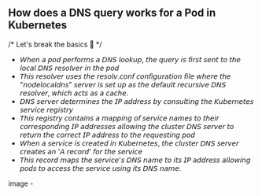 ## How does a DNS query works for a Pod in Kubernetes

/* Let's break the basics 🚨 */
- 𝘞𝘩𝘦𝘯 𝘢 𝘱𝘰𝘥 𝘱𝘦𝘳𝘧𝘰𝘳𝘮𝘴 𝘢 𝘋𝘕𝘚 𝘭𝘰𝘰𝘬𝘶𝘱, 𝘵𝘩𝘦 𝘲𝘶𝘦𝘳𝘺 𝘪𝘴 𝘧𝘪𝘳𝘴𝘵 𝘴𝘦𝘯𝘵 𝘵𝘰 𝘵𝘩𝘦 𝘭𝘰𝘤𝘢𝘭 𝘋𝘕𝘚 𝘳𝘦𝘴𝘰𝘭𝘷𝘦𝘳 𝘪𝘯 𝘵𝘩𝘦 𝘱𝘰𝘥
- 𝘛𝘩𝘪𝘴 𝘳𝘦𝘴𝘰𝘭𝘷𝘦𝘳 𝘶𝘴𝘦𝘴 𝘵𝘩𝘦 𝘳𝘦𝘴𝘰𝘭𝘷.𝘤𝘰𝘯𝘧 𝘤𝘰𝘯𝘧𝘪𝘨𝘶𝘳𝘢𝘵𝘪𝘰𝘯 𝘧𝘪𝘭𝘦 𝘸𝘩𝘦𝘳𝘦 𝘵𝘩𝘦 "𝘯𝘰𝘥𝘦𝘭𝘰𝘤𝘢𝘭𝘥𝘯𝘴" 𝘴𝘦𝘳𝘷𝘦𝘳 𝘪𝘴 𝘴𝘦𝘵 𝘶𝘱 𝘢𝘴 𝘵𝘩𝘦 𝘥𝘦𝘧𝘢𝘶𝘭𝘵 𝘳𝘦𝘤𝘶𝘳𝘴𝘪𝘷𝘦 𝘋𝘕𝘚 𝘳𝘦𝘴𝘰𝘭𝘷𝘦𝘳, 𝘸𝘩𝘪𝘤𝘩 𝘢𝘤𝘵𝘴 𝘢𝘴 𝘢 𝘤𝘢𝘤𝘩𝘦.
- 𝘋𝘕𝘚 𝘴𝘦𝘳𝘷𝘦𝘳 𝘥𝘦𝘵𝘦𝘳𝘮𝘪𝘯𝘦𝘴 𝘵𝘩𝘦 𝘐𝘗 𝘢𝘥𝘥𝘳𝘦𝘴𝘴 𝘣𝘺 𝘤𝘰𝘯𝘴𝘶𝘭𝘵𝘪𝘯𝘨 𝘵𝘩𝘦 𝘒𝘶𝘣𝘦𝘳𝘯𝘦𝘵𝘦𝘴 𝘴𝘦𝘳𝘷𝘪𝘤𝘦 𝘳𝘦𝘨𝘪𝘴𝘵𝘳𝘺
- 𝘛𝘩𝘪𝘴 𝘳𝘦𝘨𝘪𝘴𝘵𝘳𝘺 𝘤𝘰𝘯𝘵𝘢𝘪𝘯𝘴 𝘢 𝘮𝘢𝘱𝘱𝘪𝘯𝘨 𝘰𝘧 𝘴𝘦𝘳𝘷𝘪𝘤𝘦 𝘯𝘢𝘮𝘦𝘴 𝘵𝘰 𝘵𝘩𝘦𝘪𝘳 𝘤𝘰𝘳𝘳𝘦𝘴𝘱𝘰𝘯𝘥𝘪𝘯𝘨 𝘐𝘗 𝘢𝘥𝘥𝘳𝘦𝘴𝘴𝘦𝘴 𝘢𝘭𝘭𝘰𝘸𝘪𝘯𝘨 𝘵𝘩𝘦 𝘤𝘭𝘶𝘴𝘵𝘦𝘳 𝘋𝘕𝘚 𝘴𝘦𝘳𝘷𝘦𝘳 𝘵𝘰 𝘳𝘦𝘵𝘶𝘳𝘯 𝘵𝘩𝘦 𝘤𝘰𝘳𝘳𝘦𝘤𝘵 𝘐𝘗 𝘢𝘥𝘥𝘳𝘦𝘴𝘴 𝘵𝘰 𝘵𝘩𝘦 𝘳𝘦𝘲𝘶𝘦𝘴𝘵𝘪𝘯𝘨 𝘱𝘰𝘥
- 𝘞𝘩𝘦𝘯 𝘢 𝘴𝘦𝘳𝘷𝘪𝘤𝘦 𝘪𝘴 𝘤𝘳𝘦𝘢𝘵𝘦𝘥 𝘪𝘯 𝘒𝘶𝘣𝘦𝘳𝘯𝘦𝘵𝘦𝘴, 𝘵𝘩𝘦 𝘤𝘭𝘶𝘴𝘵𝘦𝘳 𝘋𝘕𝘚 𝘴𝘦𝘳𝘷𝘦𝘳 𝘤𝘳𝘦𝘢𝘵𝘦𝘴 𝘢𝘯 '𝘈 𝘳𝘦𝘤𝘰𝘳𝘥' 𝘧𝘰𝘳 𝘵𝘩𝘦 𝘴𝘦𝘳𝘷𝘪𝘤𝘦
- 𝘛𝘩𝘪𝘴 𝘳𝘦𝘤𝘰𝘳𝘥 𝘮𝘢𝘱𝘴 𝘵𝘩𝘦 𝘴𝘦𝘳𝘷𝘪𝘤𝘦'𝘴 𝘋𝘕𝘚 𝘯𝘢𝘮𝘦 𝘵𝘰 𝘪𝘵𝘴 𝘐𝘗 𝘢𝘥𝘥𝘳𝘦𝘴𝘴 𝘢𝘭𝘭𝘰𝘸𝘪𝘯𝘨 𝘱𝘰𝘥𝘴 𝘵𝘰 𝘢𝘤𝘤𝘦𝘴𝘴 𝘵𝘩𝘦 𝘴𝘦𝘳𝘷𝘪𝘤𝘦 𝘶𝘴𝘪𝘯𝘨 𝘪𝘵𝘴 𝘋𝘕𝘚 𝘯𝘢𝘮𝘦.


image - 
